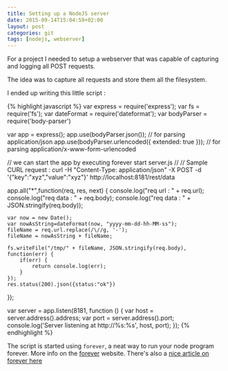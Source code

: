 ```yaml
---
title: Setting up a NodeJS server
date: 2015-09-14T15:04:59+02:00
layout: post
categories: git
tags: [nodejs, webserver]
---
```

For a project I needed to setup a webserver that was capable of capturing and logging all POST requests.

The idea was to capture all requests and store them all the filesystem.

I ended up writing this little script :



{% highlight javascript %}
var express = require('express');
var fs = require('fs');
var dateFormat = require('dateformat');
var bodyParser = require('body-parser')

var app = express();
app.use(bodyParser.json()); // for parsing application/json
app.use(bodyParser.urlencoded({ extended: true })); // for parsing application/x-www-form-urlencoded


// we can start the app by executing forever start server.js
//
// Sample CURL request : curl -H "Content-Type: application/json" -X POST -d '{"key":"xyz","value":"xyz"}' http://localhost:8181/rest/data

app.all("*",function(req, res, next) {
    console.log("req url  : " + req.url);
    console.log("req data : " + req.body);
    console.log("req data : " + JSON.stringify(req.body));

    var now = new Date();
	var nowAsString=dateFormat(now, "yyyy-mm-dd-hh-MM-ss");
	fileName = req.url.replace(/\//g, '-');
	fileName = nowAsString + fileName;

	fs.writeFile("/tmp/" + fileName, JSON.stringify(req.body), function(err) {
	    if(err) {
	        return console.log(err);
	    }
	}); 
	res.status(200).json({status:"ok"})
});

var server = app.listen(8181, function () {
  var host = server.address().address;
  var port = server.address().port;
  console.log('Server listening at http://%s:%s', host, port);
});
{% endhighlight %}


The script is started using ```forever```, a neat way to run your node program forever. More info on the [forever](https://github.com/foreverjs/forever) website. There's also a [nice article on forever here](http://blog.nodejitsu.com/keep-a-nodejs-server-up-with-forever/)
